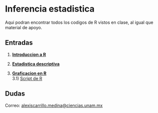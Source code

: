 # Inferencia estadistica 

Aqui podran encontrar todos los codigos de R vistos en clase, al igual que material de apoyo. 

## Entradas

1) [**Introduccion a R**](https://github.com/4-carrillo/inferencia-estadistica/blob/main/Introduccion-a-R/Introducci%C3%B3n-R.R)

2) [**Estadistica descriptiva**](https://github.com/4-carrillo/inferencia-estadistica/blob/main/Estadistica-descriptiva/Estad%C3%ADstica-descriptiva.R)

3) [**Graficacion en R**](https://github.com/4-carrillo/inferencia-estadistica/blob/main/Graficacion-en-R/graficacion-en-R/README.md)<br>
3.1) [Script de R](https://github.com/4-carrillo/inferencia-estadistica/blob/main/Graficacion-en-R/graficacion.R)

## Dudas
Correo: [alexiscarrillo.medina@ciencias.unam.mx](mailto:alexiscarrillo.medina@ciencias.unam.mx)
